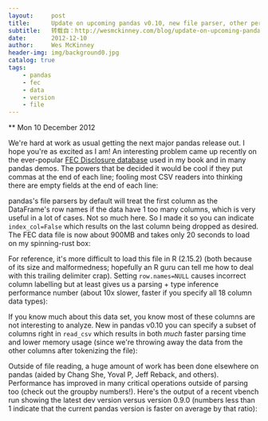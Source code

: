 ```yaml
---
layout:     post
title:      Update on upcoming pandas v0.10, new file parser, other performance wins
subtitle:   转载自：http://wesmckinney.com/blog/update-on-upcoming-pandas-v0-10-new-file-parser-other-performance-wins/
date:       2012-12-10
author:     Wes McKinney
header-img: img/background0.jpg
catalog: true
tags:
    - pandas
    - fec
    - data
    - version
    - file
---
```






** Mon 10 December 2012

 

We're hard at work as usual getting the next major pandas release out. I hope you're as excited as I am! An interesting problem came up recently on the ever-popular [FEC Disclosure database](http://www.fec.gov/disclosurep/PDownload.do) used in my book and in many pandas demos. The powers that be decided it would be cool if they put commas at the end of each line; fooling most CSV readers into thinking there are empty fields at the end of each line:

pandas's file parsers by default will treat the first column as the DataFrame's row names if the data have 1 too many columns, which is very useful in a lot of cases. Not so much here. So I made it so you can indicate `index_col=False` which results on the last column being dropped as desired. The FEC data file is now about 900MB and takes only 20 seconds to load on my spinning-rust box:

For reference, it's more difficult to load this file in R (2.15.2) (both because of its size and malformedness; hopefully an R guru can tell me how to deal with this trailing delimiter crap). Setting `row.names=NULL` causes incorrect column labelling but at least gives us a parsing + type inference performance number (about 10x slower, faster if you specify all 18 column data types):

If you know much about this data set, you know most of these columns are not interesting to analyze. New in pandas v0.10 you can specify a subset of columns right in `read_csv` which results in both *much* faster parsing time and lower memory usage (since we're throwing away the data from the other columns after tokenizing the file):

Outside of file reading, a huge amount of work has been done elsewhere on pandas (aided by Chang She, Yoval P, Jeff Reback, and others). Performance has improved in many critical operations outside of parsing too (check out the groupby numbers!). Here's the output of a recent vbench run showing the latest dev version versus version 0.9.0 (numbers less than 1 indicate that the current pandas version is faster on average by that ratio):
